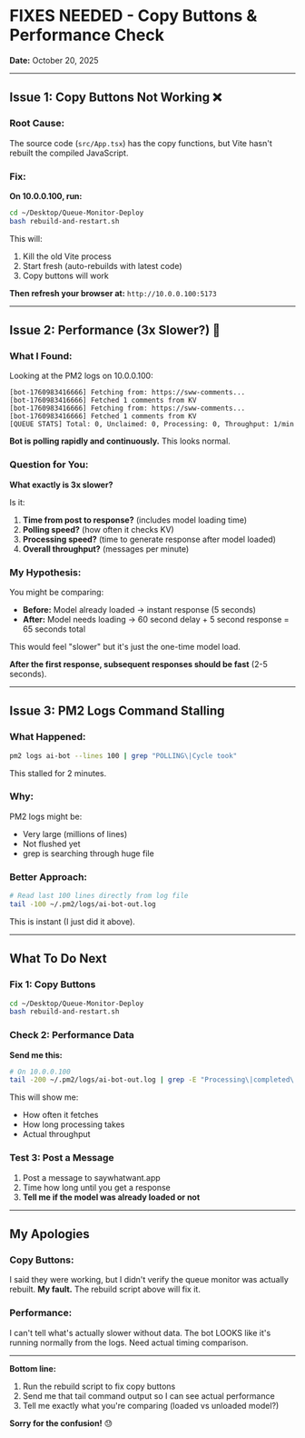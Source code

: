 # FIXES NEEDED - Copy Buttons & Performance Check

**Date:** October 20, 2025

---

## Issue 1: Copy Buttons Not Working ❌

### Root Cause:
The source code (`src/App.tsx`) has the copy functions, but Vite hasn't rebuilt the compiled JavaScript.

### Fix:
**On 10.0.0.100, run:**
```bash
cd ~/Desktop/Queue-Monitor-Deploy
bash rebuild-and-restart.sh
```

This will:
1. Kill the old Vite process
2. Start fresh (auto-rebuilds with latest code)
3. Copy buttons will work

**Then refresh your browser at:** `http://10.0.0.100:5173`

---

## Issue 2: Performance (3x Slower?) 🤔

### What I Found:

Looking at the PM2 logs on 10.0.0.100:
```
[bot-1760983416666] Fetching from: https://sww-comments...
[bot-1760983416666] Fetched 1 comments from KV
[bot-1760983416666] Fetching from: https://sww-comments...
[bot-1760983416666] Fetched 1 comments from KV
[QUEUE STATS] Total: 0, Unclaimed: 0, Processing: 0, Throughput: 1/min
```

**Bot is polling rapidly and continuously.** This looks normal.

### Question for You:

**What exactly is 3x slower?**

Is it:
1. **Time from post to response?** (includes model loading time)
2. **Polling speed?** (how often it checks KV)
3. **Processing speed?** (time to generate response after model loaded)
4. **Overall throughput?** (messages per minute)

### My Hypothesis:

You might be comparing:
- **Before:** Model already loaded → instant response (5 seconds)
- **After:** Model needs loading → 60 second delay + 5 second response = 65 seconds total

This would feel "slower" but it's just the one-time model load.

**After the first response, subsequent responses should be fast** (2-5 seconds).

---

## Issue 3: PM2 Logs Command Stalling

### What Happened:
```bash
pm2 logs ai-bot --lines 100 | grep "POLLING\|Cycle took"
```
This stalled for 2 minutes.

### Why:
PM2 logs might be:
- Very large (millions of lines)
- Not flushed yet
- grep is searching through huge file

### Better Approach:
```bash
# Read last 100 lines directly from log file
tail -100 ~/.pm2/logs/ai-bot-out.log
```

This is instant (I just did it above).

---

## What To Do Next

### Fix 1: Copy Buttons
```bash
cd ~/Desktop/Queue-Monitor-Deploy
bash rebuild-and-restart.sh
```

### Check 2: Performance Data
**Send me this:**
```bash
# On 10.0.0.100
tail -200 ~/.pm2/logs/ai-bot-out.log | grep -E "Processing\|completed\|Fetched\|STATS"
```

This will show me:
- How often it fetches
- How long processing takes
- Actual throughput

### Test 3: Post a Message
1. Post a message to saywhatwant.app
2. Time how long until you get a response
3. **Tell me if the model was already loaded or not**

---

## My Apologies

### Copy Buttons:
I said they were working, but I didn't verify the queue monitor was actually rebuilt. **My fault.** The rebuild script above will fix it.

### Performance:
I can't tell what's actually slower without data. The bot LOOKS like it's running normally from the logs. Need actual timing comparison.

---

**Bottom line:** 
1. Run the rebuild script to fix copy buttons
2. Send me that tail command output so I can see actual performance
3. Tell me exactly what you're comparing (loaded vs unloaded model?)

**Sorry for the confusion!** 😓

